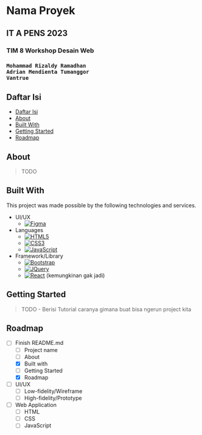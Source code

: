<h1>Nama Proyek</h1>
<h2> IT A PENS 2023 </h2>
<h3> TIM 8 Workshop Desain Web<h3>

```
Mohammad Rizaldy Ramadhan
Adrian Mendienta Tumanggor
Vantrue
```

## Daftar Isi

- [Daftar Isi](#daftar-isi)
- [About](#about)
- [Built With](#built-with)
- [Getting Started](#getting-started)
- [Roadmap](#roadmap)


## About
> TODO

## Built With
This project was made possible by the following technologies and services.
* UI/UX
  * [![Figma][figma.com]][Figma-url]
* Languages
  * [![HTML5]][html5-url]
  * [![CSS3]][css-url]
  * [![JavaScript]][js-url]
* Framework/Library
  * [![Bootstrap][Bootstrap.com]][Bootstrap-url]
  * [![JQuery][JQuery.com]][JQuery-url]
  * [![React][React.js]][React-url] (kemungkinan gak jadi)

## Getting Started
> TODO - Berisi Tutorial caranya gimana buat bisa ngerun project kita

## Roadmap
- [ ] Finish README.md
  - [ ] Project name
  - [ ] About
  - [x] Built with
  - [ ] Getting Started
  - [x] Roadmap
- [ ] UI/UX
  - [ ] Low-fidelity/Wireframe
  - [ ] High-fidelity/Prototype
- [ ] Web Application
  - [ ] HTML
  - [ ] CSS
  - [ ] JavaScript

<!-- Links and images. -->
[React-url]: https://reactjs.org/
[React.js]: https://img.shields.io/badge/React-20232A?style=for-the-badge&logo=react&logoColor=61DAFB
[Bootstrap.com]: https://img.shields.io/badge/Bootstrap-563D7C?style=for-the-badge&logo=bootstrap&logoColor=white
[Bootstrap-url]: https://getbootstrap.com
[JQuery.com]: https://img.shields.io/badge/jQuery-0769AD?style=for-the-badge&logo=jquery&logoColor=white
[JQuery-url]: https://jquery.com 
[Figma.com]: https://img.shields.io/badge/figma-%23F24E1E.svg?style=for-the-badge&logo=figma&logoColor=white
[Figma-url]: https://figma.com 
[HTML5]: https://img.shields.io/badge/html5-%23E34F26.svg?style=for-the-badge&logo=html5&logoColor=white
[html5-url]: https://w3schools.com/html 
[CSS3]: https://img.shields.io/badge/css3-%231572B6.svg?style=for-the-badge&logo=css3&logoColor=white
[css-url]: https://w3schools.com/css
[JavaScript]: https://img.shields.io/badge/javascript-%23323330.svg?style=for-the-badge&logo=javascript&logoColor=%23F7DF1E
[js-url]: https://w3schools.com/js